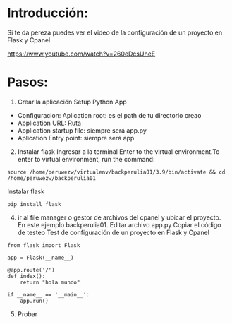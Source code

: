 # Introducción:
Si te da pereza puedes ver el video de la configuración de un proyecto en Flask y Cpanel

https://www.youtube.com/watch?v=260eDcsUheE

# Pasos:
1. Crear la aplicación Setup Python App 
  - Configuracion: Aplication root: es el path de tu directorio creao
  - Application URL: Ruta
  - Application startup file: siempre será app.py
  - Aplication Entry point: siempre será app
  
2.  Instalar flask
Ingresar a la terminal
Enter to the virtual environment.To enter to virtual environment, run the command: 
```
source /home/peruwezw/virtualenv/backperulia01/3.9/bin/activate && cd /home/peruwezw/backperulia01
```
Instalar flask
```
pip install flask
```
    
4.  ir al file manager o gestor de archivos del cpanel y ubicar el proyecto. En este ejemplo backperulia01. Editar archivo app.py
Copiar el código de testeo
Test de configuración de un proyecto en Flask y Cpanel

```
from flask import Flask

app = Flask(__name__)

@app.route('/')
def index():
    return "hola mundo"
    
if __name__ == '__main__':
    app.run()
```

5.  Probar

